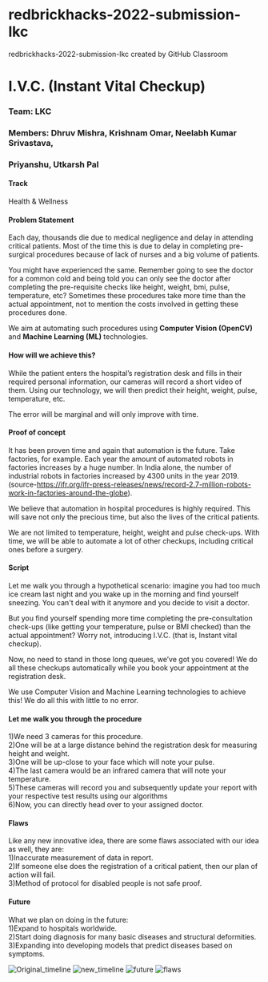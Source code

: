 # redbrickhacks-2022-submission-lkc
redbrickhacks-2022-submission-lkc created by GitHub Classroom

# I.V.C. (Instant Vital Checkup)

### Team: LKC
### Members: Dhruv Mishra, Krishnam Omar, Neelabh Kumar Srivastava,
### Priyanshu, Utkarsh Pal
 
 
 
 
#### Track
Health & Wellness

#### Problem Statement
Each day, thousands die due to medical negligence and delay in attending critical patients. Most of the time this is due to delay in completing pre-surgical procedures because of lack of nurses and a big volume of patients. 

You might have experienced the same. Remember going to see the doctor for a common cold and being told you can only see the doctor after completing the pre-requisite checks like height, weight, bmi, pulse, temperature, etc? Sometimes these procedures take more time than the actual appointment, not to mention the costs involved in getting these procedures done.

We aim at automating such procedures using **Computer Vision (OpenCV)** and **Machine Learning (ML)** technologies.	

#### How will we achieve this?
While the patient enters the hospital’s registration desk and fills in their required personal information, our cameras will record a short video of them. Using our technology, we will then predict their height, weight, pulse, temperature, etc. 

The error will be marginal and will only improve with time.

#### Proof of concept
It has been proven time and again that automation is the future. Take factories, for example. Each year the amount of automated robots in factories increases by a huge number. In India alone, the number of industrial robots in factories increased by 4300 units in the year 2019. (source-https://ifr.org/ifr-press-releases/news/record-2.7-million-robots-work-in-factories-around-the-globe).

We believe that automation in hospital procedures is highly required. This will save not only the precious time, but also the lives of the critical patients. 

We are not limited to temperature, height, weight and pulse check-ups. With time, we will be able to automate a lot of other checkups, including critical ones before a surgery.

#### Script
Let me walk you through a hypothetical scenario: imagine you had too much ice cream last night and you wake up in the morning and find yourself sneezing. You can't deal with it anymore and you decide to visit a doctor.

But you find yourself spending more time completing the pre-consultation check-ups (like getting your temperature, pulse or BMI checked) than the actual appointment? Worry not, introducing I.V.C. (that is, Instant vital checkup). 

Now, no need to stand in those long queues, we’ve got you covered! We do all these checkups automatically while you book your appointment at the registration desk. 

We use Computer Vision and Machine Learning technologies to achieve this! We do all this with little to no error.

#### Let me walk you through the procedure
1)We need 3 cameras for this procedure. <br />
2)One will be at a large distance behind the registration desk for measuring height and weight. <br />
3)One will be up-close to your face which will note your pulse. <br />
4)The last camera would be an infrared camera that will note your temperature. <br />
5)These cameras will record you and subsequently update your report with your respective test results using our algorithms <br />
6)Now, you can directly head over to your assigned doctor. <br />

#### Flaws
Like any new innovative idea, there are some flaws associated with our idea as well, they are: <br />
1)Inaccurate measurement of data in report. <br />
2)If someone else does the registration of a critical patient, then our plan of action will fail. <br />
3)Method of protocol for disabled people is not safe proof. <br />

#### Future
What we plan on doing in the future: <br />
1)Expand to hospitals worldwide. <br />
2)Start doing diagnosis for many basic diseases and structural deformities. <br />
3)Expanding into developing models that predict diseases based on symptoms. <br />

![Original_timeline]()
![new_timeline]()
![future]()
![flaws]()
